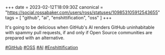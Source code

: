 +++
date = 2023-02-12T18:09:30Z
canonical = "https://social.rossabaker.com/users/ross/statuses/109853105912543655"
tags = [ "github", "ai", "enshittification", "oss" ]
+++

<p>It&#39;s going to be delicious when GitHub&#39;s AI renders GitHub uninhabitable with spammy pull requests, if and only if Open Source communities are prepared with an alternative.</p><p><a href="https://social.rossabaker.com/tags/GitHub" class="mention hashtag" rel="tag">#<span>GitHub</span></a> <a href="https://social.rossabaker.com/tags/OSS" class="mention hashtag" rel="tag">#<span>OSS</span></a> <a href="https://social.rossabaker.com/tags/AI" class="mention hashtag" rel="tag">#<span>AI</span></a> <a href="https://social.rossabaker.com/tags/Enshittification" class="mention hashtag" rel="tag">#<span>Enshittification</span></a></p>
